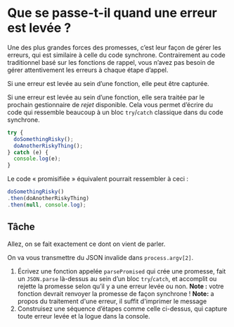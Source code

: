 # Que se passe-t-il quand une erreur est levée ?

Une des plus grandes forces des promesses, c’est leur façon de gérer les
erreurs, qui est similaire à celle du code synchrone.  Contrairement au code
traditionnel basé sur les fonctions de rappel, vous n’avez pas besoin de gérer
attentivement les erreurs à chaque étape d’appel.

Si une erreur est levée au sein d’une fonction, elle peut être capturée.

Si une erreur est levée au sein d’une fonction, elle sera traitée par le prochain
gestionnaire de *rejet* disponible.  Cela vous permet d’écrire du code qui
ressemble beaucoup à un bloc `try`/`catch` classique dans du code synchrone.

```js
try {
  doSomethingRisky();
  doAnotherRiskyThing();
} catch (e) {
  console.log(e);
}
```

Le code « promisifiée » équivalent pourrait ressembler à ceci :

```js
doSomethingRisky()
.then(doAnotherRiskyThing)
.then(null, console.log);
```

## Tâche

Allez, on se fait exactement ce dont on vient de parler.

On va vous transmettre du JSON invalide dans `process.argv[2]`.

1. Écrivez une fonction appelée `parsePromised` qui crée une promesse,
    fait un `JSON.parse` là-dessus au sein d’un bloc `try`/`catch`, et
    accomplit ou rejette la promesse selon qu’il y a une erreur levée ou non.
    **Note :** votre fonction devrait renvoyer la promesse de façon synchrone !
    **Note:**  a propos du traitement d'une erreur, il suffit d'imprimer le message
2. Construisez une séquence d’étapes comme celle ci-dessus, qui capture toute
    erreur levée et la logue dans la console.
